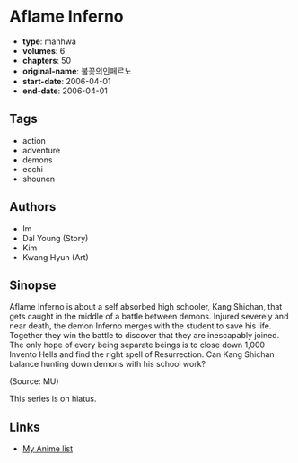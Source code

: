 # Aflame Inferno

-   **type**: manhwa
-   **volumes**: 6
-   **chapters**: 50
-   **original-name**: 불꽃의인페르노
-   **start-date**: 2006-04-01
-   **end-date**: 2006-04-01

## Tags

-   action
-   adventure
-   demons
-   ecchi
-   shounen

## Authors

-   Im
-   Dal Young (Story)
-   Kim
-   Kwang Hyun (Art)

## Sinopse

Aflame Inferno is about a self absorbed high schooler, Kang Shichan, that gets caught in the middle of a battle between demons. Injured severely and near death, the demon Inferno merges with the student to save his life. Together they win the battle to discover that they are inescapably joined. The only hope of every being separate beings is to close down 1,000 Invento Hells and find the right spell of Resurrection. Can Kang Shichan balance hunting down demons with his school work?

(Source: MU)

This series is on hiatus.

## Links

-   [My Anime list](https://myanimelist.net/manga/4344/Aflame_Inferno)

